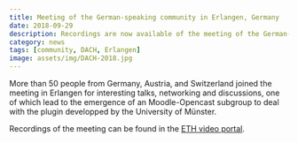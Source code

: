 ```yaml
---
title: Meeting of the German-speaking community in Erlangen, Germany
date: 2018-09-29
description: Recordings are now available of the meeting of the German-speaking community in Erlangen, Germany  
category: news
tags: [community, DACH, Erlangen]
image: assets/img/DACH-2018.jpg
---
```


More than 50 people from Germany, Austria, and Switzerland joined the meeting in Erlangen for interesting talks, networking and discussions, one of which lead to the emergence of an Moodle-Opencast subgroup to deal with the plugin developped by the University of Münster.

Recordings of the meeting can be found in the [ETH video portal](https://www.video.ethz.ch/events/opencast/2018/erlangen.html).

